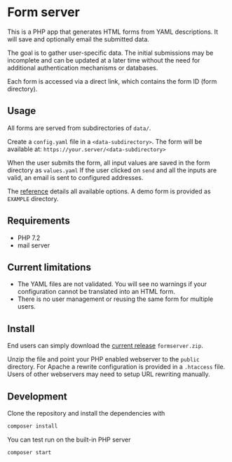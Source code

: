 # Form server

This is a PHP app that generates HTML forms from YAML descriptions. It will save and optionally email the submitted data.

The goal is to gather user-specific data. The initial submissions may be incomplete and can be updated at a later time without the need for additional authentication mechanisms or databases.

Each form is accessed via a direct link, which contains the form ID (form directory).

## Usage

All forms are served from subdirectories of `data/`.

Create a `config.yaml` file in a `<data-subdirectory>`. The form will be available at: `https://your.server/<data-subdirectory>`

When the user submits the form, all input values are saved in the form directory as `values.yaml` If the user clicked on `send` and all the inputs are valid, an email is sent to configured addresses.

The [reference](doc/index.md) details all available options. A demo form is provided as `EXAMPLE` directory.

## Requirements

* PHP 7.2
* mail server

## Current limitations

 * The YAML files are not validated. You will see no warnings if your configuration cannot be translated into an HTML form.
 * There is no user management or reusing the same form for multiple users.

## Install

End users can simply download the [current release](https://github.com/cosmocode/formserver/releases) `formserver.zip`.

Unzip the file and point your PHP enabled webserver to the `public` directory. For Apache a rewrite configuration is provided in a `.htaccess` file. Users of other webservers may need to setup URL rewriting manually.



## Development

Clone the repository and install the dependencies with

```bash
composer install
```

You can test run on the built-in PHP server

```bash
composer start
```
